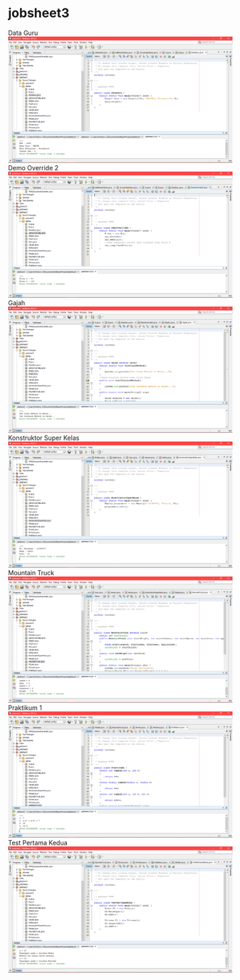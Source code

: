 # jobsheet3
Data Guru
![alt text](https://github.com/Bayu2/jobsheet3/blob/master/jobsheet3/Data%20Guru.png)
Demo Override 2
![alt text](https://github.com/Bayu2/jobsheet3/blob/master/jobsheet3/DemoOverride2.png)
Gajah
![alt text](https://github.com/Bayu2/jobsheet3/blob/master/jobsheet3/Gajah.png)
Konstruktor Super Kelas
![alt text](https://github.com/Bayu2/jobsheet3/blob/master/jobsheet3/KonstruktorSuperKelas.png)
Mountain Truck
![alt text](https://github.com/Bayu2/jobsheet3/blob/master/jobsheet3/MountainTruck.png)
Praktikum 1
![alt text](https://github.com/Bayu2/jobsheet3/blob/master/jobsheet3/Praktikum%201.png)
Test Pertama Kedua
![alt text](https://github.com/Bayu2/jobsheet3/blob/master/jobsheet3/TestPertamaKedua.png)
